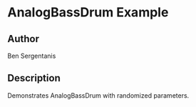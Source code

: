 # AnalogBassDrum Example

## Author

Ben Sergentanis

## Description

Demonstrates AnalogBassDrum with randomized parameters.